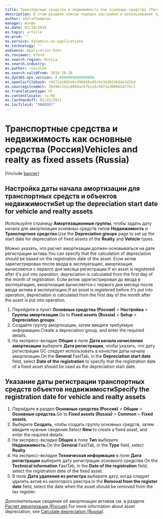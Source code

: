```yaml
---
title: Транспортные средства и недвижимость как основные средства (Россия)
description: В этом разделе описан порядок настройки и использования транспортных средств и недвижимости в качестве основных средств для России.
author: ShylaThompson
manager: AnnBe
ms.date: 03/20/2019
ms.topic: article
ms.prod: ''
ms.service: dynamics-ax-applications
ms.technology: ''
audience: Application User
ms.reviewer: kfend
ms.search.region: Russia
ms.search.industry: ''
ms.author: roschlom
ms.search.validFrom: 2018-10-28
ms.dyn365.ops.version: 8.0999999999999996
ms.openlocfilehash: c9672a5682ebcd96848ad9c0e34302468da1d2bd
ms.sourcegitcommit: 38d40c331c8894acb7b119c5073e3088b54776c1
ms.translationtype: HT
ms.contentlocale: ru-RU
ms.lasthandoff: 01/15/2021
ms.locfileid: "5000367"
---
```

# <a name="vehicles-and-realty-as-fixed-assets-russia"></a><span data-ttu-id="b0958-103">Транспортные средства и недвижимость как основные средства (Россия)</span><span class="sxs-lookup"><span data-stu-id="b0958-103">Vehicles and realty as fixed assets (Russia)</span></span>

[!include [banner](../includes/banner.md)]

## <a name="set-up-the-depreciation-start-date-for-vehicle-and-realty-assets"></a><span data-ttu-id="b0958-104">Настройка даты начала амортизации для транспортных средств и объектов недвижимости</span><span class="sxs-lookup"><span data-stu-id="b0958-104">Set up the depreciation start date for vehicle and realty assets</span></span>

<span data-ttu-id="b0958-105">Используйте страницу **Амортизационные группы**, чтобы задать дату начала для амортизации основных средств типов **Недвижимость** и **Транспортное средство**.</span><span class="sxs-lookup"><span data-stu-id="b0958-105">Use the **Depreciation groups** page to set up the start date for depreciation of fixed assets of the **Realty** and **Vehicle** types.</span></span>

<span data-ttu-id="b0958-106">Можно указать, что расчет амортизации должен основываться на дате регистрации актива.</span><span class="sxs-lookup"><span data-stu-id="b0958-106">You can specify that the calculation of depreciation should be based on the registration date of the asset.</span></span> <span data-ttu-id="b0958-107">Если актив зарегистрирован после ввода в эксплуатацию, амортизация вычисляется с первого дня месяца регистрации.</span><span class="sxs-lookup"><span data-stu-id="b0958-107">If an asset is registered after it's put into operation, depreciation is calculated from the first day of the month of registration.</span></span> <span data-ttu-id="b0958-108">Если актив зарегистрирован до ввода в эксплуатацию, амортизация вычисляется с первого дня месяца после ввода актива в эксплуатацию.</span><span class="sxs-lookup"><span data-stu-id="b0958-108">If an asset is registered before it's put into operation, depreciation is calculated from the first day of the month after the asset is put into operation.</span></span>

1. <span data-ttu-id="b0958-109">Перейдите в пункт **Основные средства (Россия)** \> **Настройка** \> **Группы амортизации**.</span><span class="sxs-lookup"><span data-stu-id="b0958-109">Go to **Fixed assets (Russia)** \> **Setup** \> **Depreciation groups**.</span></span>
2. <span data-ttu-id="b0958-110">Создайте группу амортизации, затем введите требуемую информацию.</span><span class="sxs-lookup"><span data-stu-id="b0958-110">Create a depreciation group, and enter the required details.</span></span>
3. <span data-ttu-id="b0958-111">На экспресс-вкладке **Общие** в поле **Дата начала начисления амортизации** выберите **Дата регистрации**, чтобы указать, что дату регистрации ОС следует использовать в качестве даты начала амортизации.</span><span class="sxs-lookup"><span data-stu-id="b0958-111">On the **General** FastTab, in the **Depreciation start date** field, select **Date of the registration** to specify that the registration date of a fixed asset should be used as the depreciation start date.</span></span>

## <a name="specify-the-registration-date-for-vehicle-and-realty-assets"></a><span data-ttu-id="b0958-112">Указание даты регистрации транспортных средств объектов недвижимости</span><span class="sxs-lookup"><span data-stu-id="b0958-112">Specify the registration date for vehicle and realty assets</span></span>

1. <span data-ttu-id="b0958-113">Перейдите в раздел **Основные средства (Россия)** \> **Общие** \> **Основные средства**.</span><span class="sxs-lookup"><span data-stu-id="b0958-113">Go to **Fixed assets (Russia)** \> **Common** \> **Fixed assets**.</span></span>
2. <span data-ttu-id="b0958-114">Выберите **Создать**, чтобы создать группу основных средств, затем введите нужные сведения.</span><span class="sxs-lookup"><span data-stu-id="b0958-114">Select **New** to create a fixed asset, and enter the required details.</span></span>
3. <span data-ttu-id="b0958-115">На экспресс-вкладке **Общее** в поле **Тип** выберите **Недвижимость**.</span><span class="sxs-lookup"><span data-stu-id="b0958-115">On the **General** FastTab, in the **Type** field, select **Realty**.</span></span>
4. <span data-ttu-id="b0958-116">На экспресс-вкладке **Техническая информация** в поле **Дата регистрации** выберите дату регистрации основного средства.</span><span class="sxs-lookup"><span data-stu-id="b0958-116">On the **Technical information** FastTab, in the **Date of the registration** field, select the registration date of the fixed asset.</span></span>
5. <span data-ttu-id="b0958-117">В поле **Дата удаления из регистра** выберите дату, когда следует удалить актив из налогового реестра.</span><span class="sxs-lookup"><span data-stu-id="b0958-117">In the **Removal from the register date** field, select the date when the asset should be removed from the tax register.</span></span>

<span data-ttu-id="b0958-118">Дополнительные сведения об амортизации активов см. в разделе [Расчет амортизации (Россия)](rus-depreciation-calculation.md).</span><span class="sxs-lookup"><span data-stu-id="b0958-118">For more information about asset depreciation, see [Calculate depreciation (Russia)](rus-depreciation-calculation.md).</span></span>
